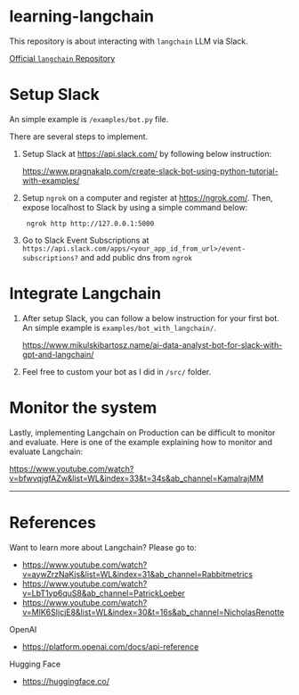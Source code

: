 # learning-langchain

This repository is about interacting with `langchain` LLM via Slack.

[Official `langchain` Repository](https://github.com/hwchase17/langchain)


# Setup Slack

An simple example is `/examples/bot.py` file.

There are several steps to implement.

1. Setup Slack at https://api.slack.com/ by following below instruction: 
   
   https://www.pragnakalp.com/create-slack-bot-using-python-tutorial-with-examples/

2. Setup `ngrok` on a computer and register at https://ngrok.com/. Then, expose localhost to Slack by using a simple command below:

        ngrok http http://127.0.0.1:5000

3. Go to Slack Event Subscriptions at `https://api.slack.com/apps/<your_app_id_from_url>/event-subscriptions?` and add public dns from `ngrok`


# Integrate Langchain

1. After setup Slack, you can follow a below instruction for your first bot. An simple example is `examples/bot_with_langchain/`.

    https://www.mikulskibartosz.name/ai-data-analyst-bot-for-slack-with-gpt-and-langchain/

2. Feel free to custom your bot as I did in `/src/` folder.


# Monitor the system
Lastly, implementing Langchain on Production can be difficult to monitor and evaluate. Here is one of the example explaining how to monitor and evaluate Langchain:

https://www.youtube.com/watch?v=bfwvqjgfAZw&list=WL&index=33&t=34s&ab_channel=KamalrajMM

---

# References

Want to learn more about Langchain? Please go to:
- https://www.youtube.com/watch?v=aywZrzNaKjs&list=WL&index=31&ab_channel=Rabbitmetrics
- https://www.youtube.com/watch?v=LbT1yp6quS8&ab_channel=PatrickLoeber
- https://www.youtube.com/watch?v=MlK6SIjcjE8&list=WL&index=30&t=16s&ab_channel=NicholasRenotte

OpenAI
- https://platform.openai.com/docs/api-reference

Hugging Face
- https://huggingface.co/